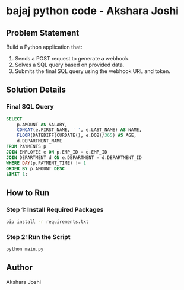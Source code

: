 
# bajaj python code - Akshara Joshi

## Problem Statement
Build a Python application that:
1. Sends a POST request to generate a webhook.
2. Solves a SQL query based on provided data.
3. Submits the final SQL query using the webhook URL and token.

## Solution Details

### Final SQL Query
```sql
SELECT 
    p.AMOUNT AS SALARY,
    CONCAT(e.FIRST_NAME, ' ', e.LAST_NAME) AS NAME,
    FLOOR(DATEDIFF(CURDATE(), e.DOB)/365) AS AGE,
    d.DEPARTMENT_NAME
FROM PAYMENTS p
JOIN EMPLOYEE e ON p.EMP_ID = e.EMP_ID
JOIN DEPARTMENT d ON e.DEPARTMENT = d.DEPARTMENT_ID
WHERE DAY(p.PAYMENT_TIME) != 1
ORDER BY p.AMOUNT DESC
LIMIT 1;
```

## How to Run

### Step 1: Install Required Packages
```bash
pip install -r requirements.txt
```

### Step 2: Run the Script
```bash
python main.py
```

## Author
Akshara Joshi
